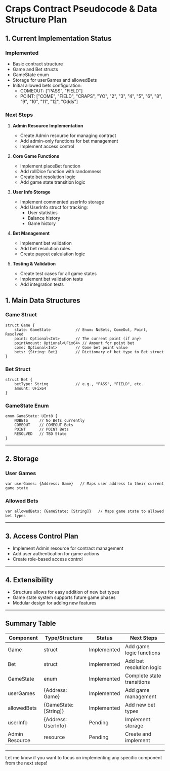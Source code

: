 # Craps Contract Pseudocode & Data Structure Plan

## 1. Current Implementation Status

### Implemented
- Basic contract structure
- Game and Bet structs
- GameState enum
- Storage for userGames and allowedBets
- Initial allowed bets configuration:
  - COMEOUT: ["PASS", "FIELD"]
  - POINT: ["COME", "FIELD", "CRAPS", "YO", "2", "3", "4", "5", "6", "8", "9", "10", "11", "12", "Odds"]

### Next Steps

1. **Admin Resource Implementation**
   - Create Admin resource for managing contract
   - Add admin-only functions for bet management
   - Implement access control

2. **Core Game Functions**
   - Implement placeBet function
   - Add rollDice function with randomness
   - Create bet resolution logic
   - Add game state transition logic

3. **User Info Storage**
   - Implement commented userInfo storage
   - Add UserInfo struct for tracking:
     - User statistics
     - Balance history
     - Game history

4. **Bet Management**
   - Implement bet validation
   - Add bet resolution rules
   - Create payout calculation logic

5. **Testing & Validation**
   - Create test cases for all game states
   - Implement bet validation tests
   - Add integration tests

## 1. Main Data Structures

### Game Struct
```
struct Game {
    state: GameState           // Enum: NoBets, ComeOut, Point, Resolved
    point: Optional<Int>       // The current point (if any)
    pointAmount: Optional<UFix64> // Amount for point bet
    come: Optional<Int>        // Come bet point value
    bets: {String: Bet}        // Dictionary of bet type to Bet struct
}
```

### Bet Struct
```
struct Bet {
    betType: String            // e.g., "PASS", "FIELD", etc.
    amount: UFix64
}
```

### GameState Enum
```
enum GameState: UInt8 {
    NOBETS     // No Bets currently
    COMEOUT    // COMEOUT Bets
    POINT      // POINT Bets
    RESOLVED   // TBD State
}
```

---

## 2. Storage

### User Games
```
var userGames: {Address: Game}   // Maps user address to their current game state
```

### Allowed Bets
```
var allowedBets: {GameState: [String]}   // Maps game state to allowed bet types
```

---

## 3. Access Control Plan
- Implement Admin resource for contract management
- Add user authentication for game actions
- Create role-based access control

---

## 4. Extensibility
- Structure allows for easy addition of new bet types
- Game state system supports future game phases
- Modular design for adding new features

---

## Summary Table

| Component         | Type/Structure                | Status      | Next Steps                    |
|-------------------|------------------------------|-------------|------------------------------|
| Game              | struct                       | Implemented | Add game logic functions     |
| Bet               | struct                       | Implemented | Add bet resolution logic     |
| GameState         | enum                         | Implemented | Complete state transitions   |
| userGames         | {Address: Game}              | Implemented | Add game management          |
| allowedBets       | {GameState: [String]}        | Implemented | Add new bet types            |
| userInfo          | {Address: UserInfo}          | Pending     | Implement storage            |
| Admin Resource    | resource                     | Pending     | Create and implement         |

---

Let me know if you want to focus on implementing any specific component from the next steps! 